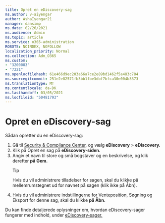 ```yaml
---
title: Opret en eDiscovery-sag
ms.author: v-aiyengar
author: AshaIyengar21
manager: dansimp
ms.date: 02/26/2021
ms.audience: Admin
ms.topic: article
ms.service: o365-administration
ROBOTS: NOINDEX, NOFOLLOW
localization_priority: Normal
ms.collection: Adm_O365
ms.custom:
- "3200003"
- "7221"
ms.openlocfilehash: 61e466d9ec203a66a7ce2e89bd1462f5a483c784
ms.sourcegitcommit: 251e2e82571fb3bb1fbe3dbf7bfca30e004b3373
ms.translationtype: MT
ms.contentlocale: da-DK
ms.lasthandoff: 03/05/2021
ms.locfileid: "50481793"
---
```

# <a name="create-an-ediscovery-case"></a>Opret en eDiscovery-sag

Sådan opretter du en eDiscovery-sag:

1. Gå til [Security & Compliance Center,](https://go.microsoft.com/fwlink/p/?linkid=2077143) og vælg **eDiscovery**  >  **eDiscovery.**
1. Klik på Opret en sag på **eDiscovery-siden.**
1. Angiv et navn til store og små bogstaver og en beskrivelse, og klik derefter **på Gem.**
    > [!TIP]
    >Hvis du vil administrere tilladelser for sagen, skal du klikke på mellemrumstegnet ud for navnet på sagen (klik ikke på Åbn).
1. Hvis du vil administrere indstillingerne for Venteposition, Søgning og Eksport for denne sag, skal du klikke **på Åbn.**

Du kan finde detaljerede oplysninger om, hvordan eDiscovery-sager fungerer med indhold, under [eDiscovery-sager.](https://go.microsoft.com/fwlink/?linkid=2101589)
